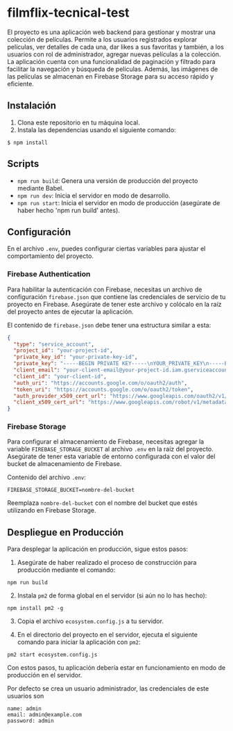 # filmflix-tecnical-test

El proyecto es una aplicación web backend para gestionar y mostrar una colección de películas. Permite a los usuarios registrados explorar películas, ver detalles de cada una, dar likes a sus favoritas y también, a los usuarios con rol de administrador, agregar nuevas películas a la colección. La aplicación cuenta con una funcionalidad de paginación y filtrado para facilitar la navegación y búsqueda de películas. Además, las imágenes de las películas se almacenan en Firebase Storage para su acceso rápido y eficiente.

## Instalación

1. Clona este repositorio en tu máquina local.
2. Instala las dependencias usando el siguiente comando:


```
$ npm install
```


## Scripts

- `npm run build`: Genera una versión de producción del proyecto mediante Babel.
- `npm run dev`: Inicia el servidor en modo de desarrollo.
- `npm run start`: Inicia el servidor en modo de producción (asegúrate de haber hecho 'npm run build' antes).

## Configuración

En el archivo `.env`, puedes configurar ciertas variables para ajustar el comportamiento del proyecto.

### Firebase Authentication

Para habilitar la autenticación con Firebase, necesitas un archivo de configuración `firebase.json` que contiene las credenciales de servicio de tu proyecto en Firebase. Asegúrate de tener este archivo y colócalo en la raíz del proyecto antes de ejecutar la aplicación.

El contenido de `firebase.json` debe tener una estructura similar a esta:

```json
{
  "type": "service_account",
  "project_id": "your-project-id",
  "private_key_id": "your-private-key-id",
  "private_key": "-----BEGIN PRIVATE KEY-----\nYOUR_PRIVATE_KEY\n-----END PRIVATE KEY-----\n",
  "client_email": "your-client-email@your-project-id.iam.gserviceaccount.com",
  "client_id": "your-client-id",
  "auth_uri": "https://accounts.google.com/o/oauth2/auth",
  "token_uri": "https://accounts.google.com/o/oauth2/token",
  "auth_provider_x509_cert_url": "https://www.googleapis.com/oauth2/v1/certs",
  "client_x509_cert_url": "https://www.googleapis.com/robot/v1/metadata/x509/your-client-email%40your-project-id.iam.gserviceaccount.com"
}
```
### Firebase Storage

Para configurar el almacenamiento de Firebase, necesitas agregar la variable `FIREBASE_STORAGE_BUCKET` al archivo `.env` en la raíz del proyecto. Asegúrate de tener esta variable de entorno configurada con el valor del bucket de almacenamiento de Firebase.

Contenido del archivo `.env`:

```
FIREBASE_STORAGE_BUCKET=nombre-del-bucket
```

Reemplaza `nombre-del-bucket` con el nombre del bucket que estés utilizando en Firebase Storage.

## Despliegue en Producción

Para desplegar la aplicación en producción, sigue estos pasos:

1. Asegúrate de haber realizado el proceso de construcción para producción mediante el comando:

```
npm run build
```

2. Instala `pm2` de forma global en el servidor (si aún no lo has hecho):

```
npm install pm2 -g
```


3. Copia el archivo `ecosystem.config.js` a tu servidor.

4. En el directorio del proyecto en el servidor, ejecuta el siguiente comando para iniciar la aplicación con `pm2`:

```
pm2 start ecosystem.config.js
```


Con estos pasos, tu aplicación debería estar en funcionamiento en modo de producción en el servidor.

Por defecto se crea un usuario administrador, las credenciales de este usuarios son

```
name: admin
email: admin@example.com
password: admin
```
